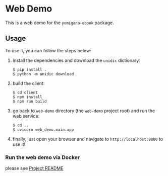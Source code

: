 # Web Demo

This is a web demo for the `yomigana-ebook` package.

## Usage

To use it, you can follow the steps below:

1. install the dependencies and download the `unidic` dictionary:

    ```
    $ pip install .
    $ python -m unidic download
    ```

2. build the client:

    ```
    $ cd client
    $ npm install
    $ npm run build
    ```

3. go back to `web-demo` directory (the `web-demo` project root) and run the web service:

    ```
    $ cd ..
    $ uvicorn web_demo.main:app
    ```

4. finally, just open your browser and navigate to `http://localhost:8000` to use it!

### Run the web demo via Docker

please see [Project README](../README.md#run-the-web-demo-via-docker)
